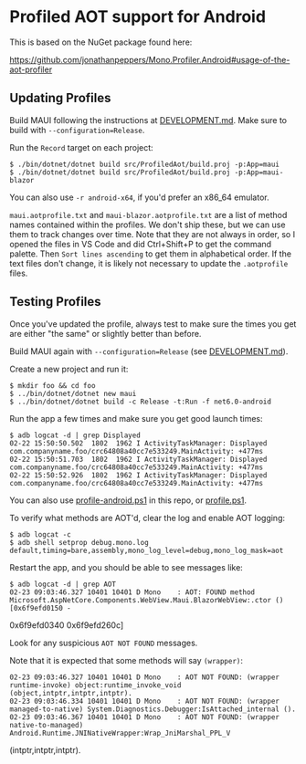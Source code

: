 # Profiled AOT support for Android

This is based on the NuGet package found here:

https://github.com/jonathanpeppers/Mono.Profiler.Android#usage-of-the-aot-profiler

## Updating Profiles

Build MAUI following the instructions at [DEVELOPMENT.md][0]. Make
sure to build with `--configuration=Release`.

Run the `Record` target on each project:

    $ ./bin/dotnet/dotnet build src/ProfiledAot/build.proj -p:App=maui
    $ ./bin/dotnet/dotnet build src/ProfiledAot/build.proj -p:App=maui-blazor

You can also use `-r android-x64`, if you'd prefer an x86_64 emulator.

`maui.aotprofile.txt` and `maui-blazor.aotprofile.txt` are a list of
method names contained within the profiles. We don't ship these, but
we can use them to track changes over time. Note that they are not
always in order, so I opened the files in VS Code and did Ctrl+Shift+P
to get the command palette. Then `Sort lines ascending` to get them in
alphabetical order. If the text files don't change, it is likely not
necessary to update the `.aotprofile` files.

## Testing Profiles

Once you've updated the profile, always test to make sure the times
you get are either "the same" or slightly better than before.

Build MAUI again with `--configuration=Release` (see
[DEVELOPMENT.md][0]).

Create a new project and run it:

    $ mkdir foo && cd foo
    $ ../bin/dotnet/dotnet new maui
    $ ../bin/dotnet/dotnet build -c Release -t:Run -f net6.0-android

Run the app a few times and make sure you get good launch times:

    $ adb logcat -d | grep Displayed
    02-22 15:50:50.502  1802  1962 I ActivityTaskManager: Displayed com.companyname.foo/crc64808a40cc7e533249.MainActivity: +477ms
    02-22 15:50:51.703  1802  1962 I ActivityTaskManager: Displayed com.companyname.foo/crc64808a40cc7e533249.MainActivity: +477ms
    02-22 15:50:52.926  1802  1962 I ActivityTaskManager: Displayed com.companyname.foo/crc64808a40cc7e533249.MainActivity: +477ms

You can also use [profile-android.ps1][1] in this repo, or [profile.ps1][2].

To verify what methods are AOT'd, clear the log and enable AOT logging:

    $ adb logcat -c
    $ adb shell setprop debug.mono.log default,timing=bare,assembly,mono_log_level=debug,mono_log_mask=aot

Restart the app, and you should be able to see messages like:

    $ adb logcat -d | grep AOT
    02-23 09:03:46.327 10401 10401 D Mono    : AOT: FOUND method Microsoft.AspNetCore.Components.WebView.Maui.BlazorWebView:.ctor () [0x6f9efd0150 - 
0x6f9efd0340 0x6f9efd260c]

Look for any suspicious `AOT NOT FOUND` messages.

Note that it is expected that some methods will say `(wrapper)`:

    02-23 09:03:46.327 10401 10401 D Mono    : AOT NOT FOUND: (wrapper runtime-invoke) object:runtime_invoke_void (object,intptr,intptr,intptr).
    02-23 09:03:46.334 10401 10401 D Mono    : AOT NOT FOUND: (wrapper managed-to-native) System.Diagnostics.Debugger:IsAttached_internal ().
    02-23 09:03:46.367 10401 10401 D Mono    : AOT NOT FOUND: (wrapper native-to-managed) Android.Runtime.JNINativeWrapper:Wrap_JniMarshal_PPL_V 
(intptr,intptr,intptr).

[0]: ../../.github/DEVELOPMENT.md#compile-using-a-local-bindotnet
[1]: ../../eng/scripts/profile-android.ps1
[2]: https://github.com/jonathanpeppers/maui-profiling/blob/main/scripts/profile.ps1
